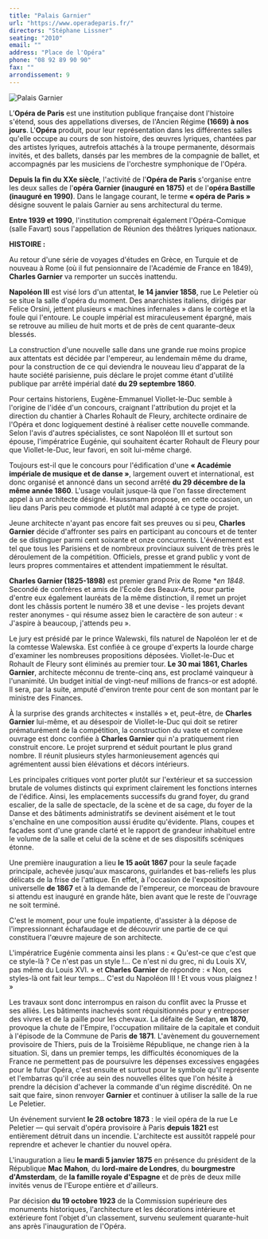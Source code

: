 ```yaml
---
title: "Palais Garnier"
url: "https://www.operadeparis.fr/"
directors: "Stéphane Lissner"
seating: "2010"
email: ""
address: "Place de l'Opéra"
phone: "08 92 89 90 90"
fax: ""
arrondissement: 9
---
```


![Palais Garnier](../images/9eme/palais-garnier/palais-garnier-1.jpg)

L’**Opéra de Paris** est une institution publique française dont l'histoire s'étend, sous des appellations diverses, de l'Ancien Régime **(1669) à nos jours**. L'**Opéra** produit, pour leur représentation dans les différentes salles qu'elle occupe au cours de son histoire, des œuvres lyriques, chantées par des artistes lyriques, autrefois attachés à la troupe permanente, désormais invités, et des ballets, dansés par les membres de la compagnie de ballet, et accompagnés par les musiciens de l'orchestre symphonique de l'Opéra.

**Depuis la fin du XXe siècle**, l'activité de l'**Opéra de Paris** s'organise entre les deux salles de l'**opéra Garnier (inauguré en 1875)** et de l'**opéra Bastille (inauguré en 1990)**. Dans le langage courant, le terme **« opéra de Paris »** désigne souvent le palais Garnier au sens architectural du terme.

**Entre 1939 et 1990**, l'institution comprenait également l'Opéra-Comique (salle Favart) sous l'appellation de Réunion des théâtres lyriques nationaux.

**HISTOIRE :**

Au retour d'une série de voyages d'études en Grèce, en Turquie et de nouveau à Rome (où il fut pensionnaire de l'Académie de France en 1849), **Charles Garnier** va remporter un succès inattendu.

**Napoléon III** est visé lors d'un attentat, **le 14 janvier 1858**, rue Le Peletier où se situe la salle d'opéra du moment. Des anarchistes italiens, dirigés par Felice Orsini, jettent plusieurs « machines infernales » dans le cortège et la foule qui l'entoure. Le couple impérial est miraculeusement épargné, mais se retrouve au milieu de huit morts et de près de cent quarante-deux blessés.

La construction d'une nouvelle salle dans une grande rue moins propice aux attentats est décidée par l'empereur, au lendemain même du drame, pour la construction de ce qui deviendra le nouveau lieu d'apparat de la haute société parisienne, puis déclare le projet comme étant d'utilité publique par arrêté impérial daté **du 29 septembre 1860**.

Pour certains historiens, Eugène-Emmanuel Viollet-le-Duc semble à l'origine de l'idée d'un concours, craignant l'attribution du projet et la direction du chantier à Charles Rohault de Fleury, architecte ordinaire de l'Opéra et donc logiquement destiné à réaliser cette nouvelle commande. Selon l'avis d'autres spécialistes, ce sont Napoléon III et surtout son épouse, l'impératrice Eugénie, qui souhaitent écarter Rohault de Fleury pour que Viollet-le-Duc, leur favori, en soit lui-même chargé.

Toujours est-il que le concours pour l'édification d'une **« Académie impériale de musique et de danse »**, largement ouvert et international, est donc organisé et annoncé dans un second arrêté **du 29 décembre de la même année 1860**. L'usage voulait jusque-là que l'on fasse directement appel à un architecte désigné. Haussmann propose, en cette occasion, un lieu dans Paris peu commode et plutôt mal adapté à ce type de projet.

Jeune architecte n'ayant pas encore fait ses preuves ou si peu, **Charles Garnier** décide d'affronter ses pairs en participant au concours et de tenter de se distinguer parmi cent soixante et onze concurrents. L'événement est tel que tous les Parisiens et de nombreux provinciaux suivent de très près le déroulement de la compétition. Officiels, presse et grand public y vont de leurs propres commentaires et attendent impatiemment le résultat.

**Charles Garnier (1825-1898)** est premier grand Prix de Rome **en 1848*. Secondé de confrères et amis de l'École des Beaux-Arts, pour partie d'entre eux également lauréats de la même distinction, il remet un projet dont les châssis portent le numéro 38 et une devise - les projets devant rester anonymes - qui résume assez bien le caractère de son auteur : « J'aspire à beaucoup, j'attends peu ».

Le jury est présidé par le prince Walewski, fils naturel de Napoléon Ier et de la comtesse Walewska. Est confiée à ce groupe d'experts la lourde charge d'examiner les nombreuses propositions déposées. Viollet-le-Duc et Rohault de Fleury sont éliminés au premier tour. **Le 30 mai 1861, Charles Garnier**, architecte méconnu de trente-cinq ans, est proclamé vainqueur à l'unanimité. Un budget initial de vingt-neuf millions de francs-or est adopté. Il sera, par la suite, amputé d'environ trente pour cent de son montant par le ministre des Finances.

À la surprise des grands architectes « installés » et, peut-être, de **Charles Garnier** lui-même, et au désespoir de Viollet-le-Duc qui doit se retirer prématurément de la compétition, la construction du vaste et complexe ouvrage est donc confiée à **Charles Garnier** qui n'a pratiquement rien construit encore. Le projet surprend et séduit pourtant le plus grand nombre. Il réunit plusieurs styles harmonieusement agencés qui agrémentent aussi bien élévations et décors intérieurs.

Les principales critiques vont porter plutôt sur l'extérieur et sa succession brutale de volumes distincts qui expriment clairement les fonctions internes de l'édifice. Ainsi, les emplacements successifs du grand foyer, du grand escalier, de la salle de spectacle, de la scène et de sa cage, du foyer de la Danse et des bâtiments administratifs se devinent aisément et le tout s'enchaîne en une composition aussi érudite qu'évidente. Plans, coupes et façades sont d'une grande clarté et le rapport de grandeur inhabituel entre le volume de la salle et celui de la scène et de ses dispositifs scéniques étonne.

Une première inauguration a lieu **le 15 août 1867** pour la seule façade principale, achevée jusqu'aux mascarons, guirlandes et bas-reliefs les plus délicats de la frise de l'attique. En effet, à l'occasion de l'exposition universelle **de 1867** et à la demande de l'empereur, ce morceau de bravoure si attendu est inauguré en grande hâte, bien avant que le reste de l'ouvrage ne soit terminé.

C'est le moment, pour une foule impatiente, d'assister à la dépose de l'impressionnant échafaudage et de découvrir une partie de ce qui constituera l'œuvre majeure de son architecte.

L'impératrice Eugénie commenta ainsi les plans : « Qu'est-ce que c'est que ce style-là ? Ce n'est pas un style !... Ce n'est ni du grec, ni du Louis XV, pas même du Louis XVI. » et **Charles Garnier** de répondre : « Non, ces styles-là ont fait leur temps... C'est du Napoléon III ! Et vous vous plaignez ! »

Les travaux sont donc interrompus en raison du conflit avec la Prusse et ses alliés. Les bâtiments inachevés sont réquisitionnés pour y entreposer des vivres et de la paille pour les chevaux. La défaite de Sedan, **en 1870**, provoque la chute de l'Empire, l'occupation militaire de la capitale et conduit à l'épisode de la Commune de Paris **de 1871**. L'avènement du gouvernement provisoire de Thiers, puis de la Troisième République, ne change rien à la situation. Si, dans un premier temps, les difficultés économiques de la France ne permettent pas de poursuivre les dépenses excessives engagées pour le futur Opéra, c'est ensuite et surtout pour le symbole qu'il représente et l'embarras qu'il crée au sein des nouvelles élites que l'on hésite à prendre la décision d'achever la commande d'un régime discrédité. On ne sait que faire, sinon renvoyer **Garnier** et continuer à utiliser la salle de la rue Le Peletier.

Un événement survient **le 28 octobre 1873** : le vieil opéra de la rue Le Peletier — qui servait d'opéra provisoire à Paris **depuis 1821**  est entièrement détruit dans un incendie. L'architecte est aussitôt rappelé pour reprendre et achever le chantier du nouvel opéra.

L'inauguration a lieu **le mardi 5 janvier 1875** en présence du président de la République **Mac Mahon**, du **lord-maire de Londres**, du **bourgmestre d'Amsterdam**, de **la famille royale d'Espagne** et de près de deux mille invités venus de l'Europe entière et d'ailleurs.

Par décision **du 19 octobre 1923** de la Commission supérieure des monuments historiques, l'architecture et les décorations intérieure et extérieure font l'objet d'un classement, survenu seulement quarante-huit ans après l'inauguration de l'Opéra.


